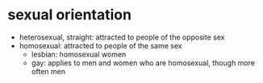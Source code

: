 # sexual orientation
- heterosexual, straight: attracted to people of the opposite sex
- homosexual: attracted to people of the same sex
    - lesbian: homosexual women
    - gay: applies to men and women who are homosexual, though more often men